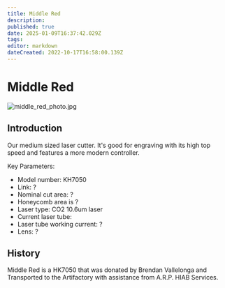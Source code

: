 ```yaml
---
title: Middle Red
description: 
published: true
date: 2025-01-09T16:37:42.029Z
tags: 
editor: markdown
dateCreated: 2022-10-17T16:58:00.139Z
---
```


# Middle Red

![middle_red_photo.jpg](/tools/lasers/middle_red_photo.jpg)

## Introduction

Our medium sized laser cutter. It's good for engraving with its high top speed and features a more modern controller.

Key Parameters:

-   Model number: KH7050
-   Link: ?
-   Nominal cut area: ?
-   Honeycomb area is ?
-   Laser type: CO2 10.6um laser
-   Current laser tube:
-   Laser tube working current: ?
-   Lens: ?

## History

Middle Red is a HK7050 that was donated by Brendan Vallelonga and Transported to the Artifactory with assistance from A.R.P. HIAB Services.
